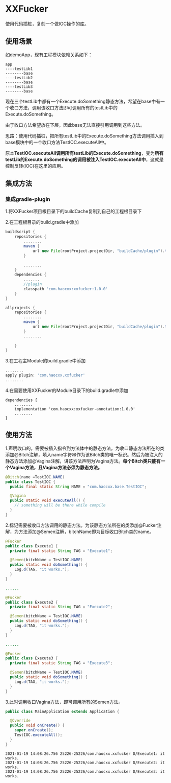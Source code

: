 # XXFucker
使用代码插桩，复刻一个做IOC操作的库。

## 使用场景
如demoApp，现有工程模块依赖关系如下：
```
app
----testLib1
--------base
----testLib2
--------base
----testLib3
--------base
```
现在三个testLib中都有一个Execute.doSomething静态方法，希望在base中有一个收口方法，调用该收口方法即可调用所有的testLib中的Execute.doSomething。

由于收口方法希望放在下层，因此base无法直接引用调用到这些方法。

思路：使用代码插桩，把所有testLib中的Execute.doSomething方法调用插入到base模块中的一个收口方法TestIOC.executeAll中。

原本**TestIOC.executeAll调用所有testLib的Execute.doSomething**，变为**所有testLib的Execute.doSomething的调用被注入TestIOC.executeAll中**，这就是控制反转(IOC)在这里的应用。

## 集成方法
### 集成gradle-plugin
1.将XXFucker项目根目录下的buildCache复制到自己的工程根目录下

2.在工程根目录的build.gradle中添加
```gradle
buildscript {
    repositories {
        ........
        maven {
            url new File(rootProject.projectDir, "buildCache/plugin").toURI()
        }
        
        ........
    }
    dependencies {
        .......
        //plugin
        classpath 'com.haocxx:xxfucker:1.0.0'
    }
}

allprojects {
    repositories {
        ........
        maven {
            url new File(rootProject.projectDir, "buildCache/plugin").toURI()
        }
        ........
        
    }
}
```
3.在工程主Module的build.gradle中添加
```gradle
........
apply plugin: 'com.haocxx.xxfucker'
........
```
4.在需要使用XXFucker的Module目录下的build.gradle中添加
```
dependencies {
    ........
    implementation 'com.haocxx:xxfucker-annotation:1.0.0'
    ........
}
```
## 使用方法
1.声明收口的，需要被插入指令到方法体中的静态方法。为收口静态方法所在的类添加@Bitch注解，填入name字符串作为该Bitch类的唯一标识。然后为被注入的静态方法添加@Vagina注解，讲该方法声明为Vagina方法。**每个Bitch类只能有一个Vagina方法，且Vagina方法必须为静态方法。**
```Java
@Bitch(name =TestIOC.NAME)
public class TestIOC {
  public final static String NAME = "com.haocxx.base.TestIOC";

  @Vagina
  public static void executeAll() {
    // something will be there while compile
  }
}
```
2.标记需要被收口方法调用的静态方法。为该静态方法所在的类添加@Fucker注解，为方法添加@Semen注解，bitchName即为目标收口Bitch类的name。
```Java
@Fucker
public class Execute1 {
  private final static String TAG = "Execute1";

  @Semen(bitchName = TestIOC.NAME)
  public static void doSomething() {
    Log.d(TAG, "it works.");
  }
}

......

@Fucker
public class Execute2 {
  private final static String TAG = "Execute2";

  @Semen(bitchName = TestIOC.NAME)
  public static void doSomething() {
    Log.d(TAG, "it works.");
  }
}

......

@Fucker
public class Execute3 {
  private final static String TAG = "Execute3";

  @Semen(bitchName = TestIOC.NAME)
  public static void doSomething() {
    Log.d(TAG, "it works.");
  }
}
```
3.此时调用收口Vagina方法，即可调用所有的Semen方法。
```Java
public class MainApplication extends Application {

  @Override
  public void onCreate() {
    super.onCreate();
    TestIOC.executeAll();
  }
}
```
```
2021-01-19 14:08:26.756 25226-25226/com.haocxx.xxfucker D/Execute1: it works.
2021-01-19 14:08:26.756 25226-25226/com.haocxx.xxfucker D/Execute2: it works.
2021-01-19 14:08:26.756 25226-25226/com.haocxx.xxfucker D/Execute3: it works.
```